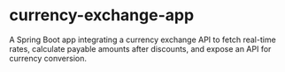 # currency-exchange-app
A Spring Boot app integrating a currency exchange API to fetch real-time rates, calculate payable amounts after discounts, and expose an API for currency conversion.
